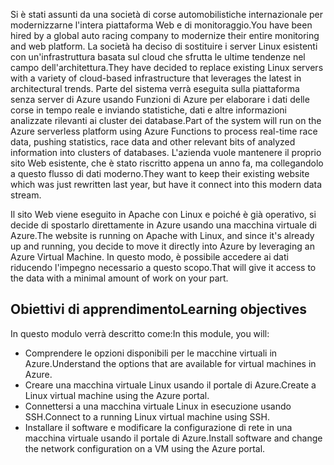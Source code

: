 <span data-ttu-id="e5900-101">Si è stati assunti da una società di corse automobilistiche internazionale per modernizzarne l'intera piattaforma Web e di monitoraggio.</span><span class="sxs-lookup"><span data-stu-id="e5900-101">You have been hired by a global auto racing company to modernize their entire monitoring and web platform.</span></span> <span data-ttu-id="e5900-102">La società ha deciso di sostituire i server Linux esistenti con un'infrastruttura basata sul cloud che sfrutta le ultime tendenze nel campo dell'architettura.</span><span class="sxs-lookup"><span data-stu-id="e5900-102">They have decided to replace existing Linux servers with a variety of cloud-based infrastructure that leverages the latest in architectural trends.</span></span> <span data-ttu-id="e5900-103">Parte del sistema verrà eseguita sulla piattaforma senza server di Azure usando Funzioni di Azure per elaborare i dati delle corse in tempo reale e inviando statistiche, dati e altre informazioni analizzate rilevanti ai cluster dei database.</span><span class="sxs-lookup"><span data-stu-id="e5900-103">Part of the system will run on the Azure serverless platform using Azure Functions to process real-time race data, pushing statistics, race data and other relevant bits of analyzed information into clusters of databases.</span></span> <span data-ttu-id="e5900-104">L'azienda vuole mantenere il proprio sito Web esistente, che è stato riscritto appena un anno fa, ma collegandolo a questo flusso di dati moderno.</span><span class="sxs-lookup"><span data-stu-id="e5900-104">They want to keep their existing website which was just rewritten last year, but have it connect into this modern data stream.</span></span>

<span data-ttu-id="e5900-105">Il sito Web viene eseguito in Apache con Linux e poiché è già operativo, si decide di spostarlo direttamente in Azure usando una macchina virtuale di Azure.</span><span class="sxs-lookup"><span data-stu-id="e5900-105">The website is running on Apache with Linux, and since it's already up and running, you decide to move it directly into Azure by leveraging an Azure Virtual Machine.</span></span> <span data-ttu-id="e5900-106">In questo modo, è possibile accedere ai dati riducendo l'impegno necessario a questo scopo.</span><span class="sxs-lookup"><span data-stu-id="e5900-106">That will give it access to the data with a minimal amount of work on your part.</span></span>

## <a name="learning-objectives"></a><span data-ttu-id="e5900-107">Obiettivi di apprendimento</span><span class="sxs-lookup"><span data-stu-id="e5900-107">Learning objectives</span></span>

<span data-ttu-id="e5900-108">In questo modulo verrà descritto come:</span><span class="sxs-lookup"><span data-stu-id="e5900-108">In this module, you will:</span></span>

- <span data-ttu-id="e5900-109">Comprendere le opzioni disponibili per le macchine virtuali in Azure.</span><span class="sxs-lookup"><span data-stu-id="e5900-109">Understand the options that are available for virtual machines in Azure.</span></span>
- <span data-ttu-id="e5900-110">Creare una macchina virtuale Linux usando il portale di Azure.</span><span class="sxs-lookup"><span data-stu-id="e5900-110">Create a Linux virtual machine using the Azure portal.</span></span>
- <span data-ttu-id="e5900-111">Connettersi a una macchina virtuale Linux in esecuzione usando SSH.</span><span class="sxs-lookup"><span data-stu-id="e5900-111">Connect to a running Linux virtual machine using SSH.</span></span>
- <span data-ttu-id="e5900-112">Installare il software e modificare la configurazione di rete in una macchina virtuale usando il portale di Azure.</span><span class="sxs-lookup"><span data-stu-id="e5900-112">Install software and change the network configuration on a VM using the Azure portal.</span></span>